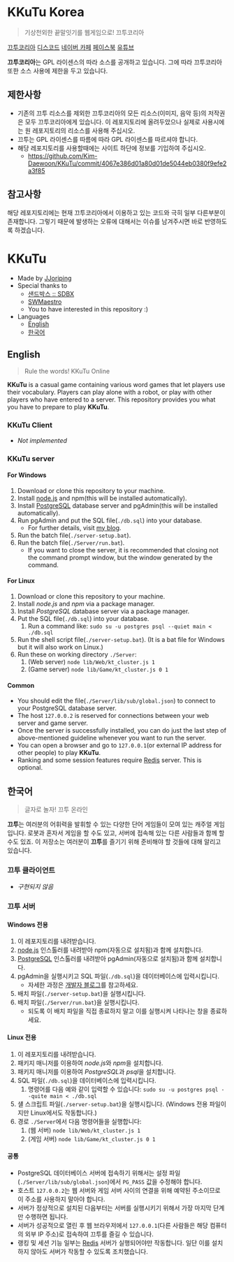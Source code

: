 # KKuTu Korea
> 기상천외한 끝말잇기를 웹게임으로! 끄투코리아

[끄투코리아](https://kkutu.co.kr)
[디스코드](https://kkutu.co.kr/discord)
[네이버 카페](http://cafe.naver.com/kkutukorea)
[페이스북](https://fb.com/kkutukorea)
[유튜브](https://www.youtube.com/KKuTuKorea)

**끄투코리아**는 GPL 라이센스의 따라 소스를 공개하고 있습니다.
그에 따라 끄투코리아 또한 소스 사용에 제한을 두고 있습니다.

## 제한사항
- 기존의 끄투 리소스를 제외한 끄투코리아의 모든 리소스(이미지, 음악 등)의 저작권은 모두 끄투코리아에게 있습니다. 이 레포지토리에 올려두았으나 실제로 사용시에는 원 레포지토리의 리소스를 사용해 주십시오.
- 끄투는 GPL 라이센스를 따름에 따라 GPL 라이센스를 따르셔야 합니다.
- 해당 레포지토리를 사용할때에는 사이트 하단에 정보를 기입하여 주십시오.
	* https://github.com/Kim-Daewoon/KKuTu/commit/4067e386d01a80d01de5044eb0380f9efe2a3f85
	
## 참고사항
해당 레포지토리에는 현재 끄투코리아에서 이용하고 있는 코드와 극히 일부 다른부분이 존재합니다. 그렇기 때문에 발생하는 오류에 대해서는 이슈를 남겨주시면 바로 반영하도록 하겠습니다.

# KKuTu
- Made by [JJoriping](http://blog.jjo.kr/)
- Special thanks to
	* [샌드박스 :: SDBX](http://cafe.naver.com/sdbx)
	* [SWMaestro](http://www.swmaestro.kr)
	* You to have interested in this repository :)
- Languages
	* [English](#english)
	* [한국어](#한국어)

## English
> Rule the words! KKuTu Online

**KKuTu** is a casual game containing various word games that let players use their vocabulary.
Players can play alone with a robot, or play with other players who have entered to a server.
This repository provides you what you have to prepare to play **KKuTu**.

### KKuTu Client
- *Not implemented*

### KKuTu server
#### For Windows
1. Download or clone this repository to your machine.
1. Install [node.js](https://nodejs.org/en/) and npm(this will be installed automatically).
1. Install [PostgreSQL](https://www.postgresql.org/) database server and pgAdmin(this will be installed automatically).
1. Run pgAdmin and put the SQL file(`./db.sql`) into your database.
	* For further details, visit [my blog][dev-blog].
1. Run the batch file(`./server-setup.bat`).
1. Run the batch file(`./Server/run.bat`).
	* If you want to close the server, it is recommended that closing not the command prompt window, but the window generated by the command.

#### For Linux
1. Download or clone this repository to your machine.
1. Install *node.js* and *npm* via a package manager.
1. Install *PostgreSQL* database server via a package manager.
1. Put the SQL file(`./db.sql`) into your database.
	1. Run a command like: `sudo su -u postgres psql --quiet main < ./db.sql`
1. Run the shell script file(`./server-setup.bat`). (It is a bat file for Windows but it will also work on Linux.)
1. Run these on working directory `./Server`:
	1. (Web server) `node lib/Web/kt_cluster.js 1`
	1. (Game server) `node lib/Game/kt_cluster.js 0 1`

#### Common
- You should edit the file(`./Server/lib/sub/global.json`) to connect to your PostgreSQL database server.
- The host `127.0.0.2` is reserved for connections between your web server and game server.
- Once the server is successfully installed, you can do just the last step of above-mentioned guideline whenever you want to run the server.
- You can open a browser and go to `127.0.0.1`(or external IP address for other people) to play **KKuTu**.
- Ranking and some session features require [Redis](https://redis.io/) server. This is optional.

## 한국어
> 글자로 놀자! 끄투 온라인

**끄투**는 여러분의 어휘력을 발휘할 수 있는 다양한 단어 게임들이 모여 있는 캐주얼 게임입니다.
로봇과 혼자서 게임을 할 수도 있고, 서버에 접속해 있는 다른 사람들과 함께 할 수도 있죠.
이 저장소는 여러분이 **끄투**를 즐기기 위해 준비해야 할 것들에 대해 알리고 있습니다.

### 끄투 클라이언트
- *구현되지 않음*

### 끄투 서버
#### Windows 전용
1. 이 레포지토리를 내려받습니다.
1. [node.js](https://nodejs.org/ko/) 인스톨러를 내려받아 npm(자동으로 설치됨)과 함께 설치합니다.
1. [PostgreSQL](https://www.postgresql.org/) 인스톨러를 내려받아 pgAdmin(자동으로 설치됨)과 함께 설치합니다.
1. pgAdmin을 실행시키고 SQL 파일(`./db.sql`)을 데이터베이스에 입력시킵니다.
	* 자세한 과정은 [개발자 블로그][dev-blog]를 참고하세요.
1. 배치 파일(`./server-setup.bat`)을 실행시킵니다.
1. 배치 파일(`./Server/run.bat`)을 실행시킵니다.
	* 되도록 이 배치 파일을 직접 종료하지 말고 이를 실행시켜 나타나는 창을 종료하세요.

#### Linux 전용
1. 이 레포지토리를 내려받습니다.
1. 패키지 매니저를 이용하여 *node.js*와 *npm*을 설치합니다.
1. 패키지 매니저를 이용하여 *PostgreSQL*과 *psql*을 설치합니다.
1. SQL 파일(`./db.sql`)을 데이터베이스에 입력시킵니다.
	1. 명령어를 다음 예와 같이 입력할 수 있습니다: `sudo su -u postgres psql --quite main < ./db.sql`
1. 섈 스크립트 파일(`./server-setup.bat`)을 실행시킵니다. (Windows 전용 파일이지만 Linux에서도 작동합니다.)
1. 경로 `./Server`에서 다음 명령어들을 실행합니다:
	1. (웹 서버) `node lib/Web/kt_cluster.js 1`
	1. (게임 서버) `node lib/Game/kt_cluster.js 0 1`

#### 공통
- PostgreSQL 데이터베이스 서버에 접속하기 위해서는 설정 파일(`./Server/lib/sub/global.json`)에서 `PG_PASS` 값을 수정해야 합니다.
- 호스트 `127.0.0.2`는 웹 서버와 게임 서버 사이의 연결을 위해 예약된 주소이므로 이 주소를 사용하지 말아야 합니다.
- 서버가 정상적으로 설치된 다음부터는 서버를 실행시키기 위해서 가장 마지막 단계만 수행하면 됩니다.
- 서버가 성공적으로 열린 후 웹 브라우저에서 `127.0.0.1`(다른 사람들은 해당 컴퓨터의 외부 IP 주소)로 접속하여 끄투를 즐길 수 있습니다.
- 랭킹 및 세션 기능 일부는 [Redis](https://redis.io/) 서버가 실행되어야만 작동합니다. 일단 이를 설치하지 않아도 서버가 작동할 수 있도록 조치했습니다.

[dev-blog]: http://blog.jjo.kr/220935346136
